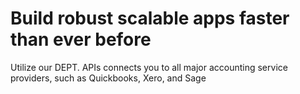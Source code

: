 <h1>Build robust <span>scalable apps</span> faster than ever before</h1>
<div class=subtitle>
<p>Utilize our DEPT. APIs connects you to all major accounting service providers, such as Quickbooks, Xero, and Sage</p>
</div>
